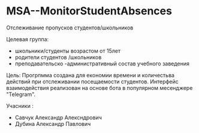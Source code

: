 # MSA--MonitorStudentAbsences
Отслеживание  пропусков студентов/школьников

Целевая группа:
- школьники/студенты возрастом от 15лет 
- родители студентов /школьников 
- преподавательско -административный состав  учебного заведения

Цель:
Прогрпмма создана для економии времени и количестьва действий при отслеживании посещаемости студентов. Интерфейс взаимодействия реализован на основе бота в популярном месенджере "Telegram".

Учасники :
-  Савчук Александр Алексндрович 
-  Дубина Александр Павлович
